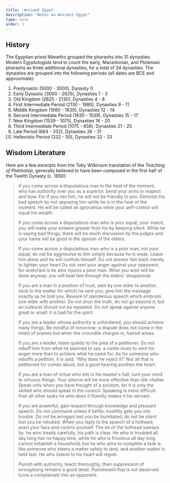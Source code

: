 ```yaml
---
title: 'Ancient Egypt'
description: "Notes on Ancient Egypt"
type: note
order: 1
---
```


## History

The Egyptian priest Manetho grouped the pharaohs into 31 dynasties. Modern Egyptologists tend to count the early, Macedonian, and Ptolemaic pharaohs as three additional dynasties, for a total of 34 dynasties.  The dynasties are grouped into the following periods (all dates are BCE and approximate):

1. Predynastic (5000 - 3000), Dynasty 0
2. Early Dynastic (3000 - 2625), Dynasties 1 - 3
3. Old Kingdom (2625 - 2130), Dynasties 4 - 8
4. First Intermediate Period (2130 - 1980), Dynasties 9 - 11
5. Middle Kingdom (1980 - 1630), Dynasties 12 - 14
6. Second Intermediate Period (1630 - 1539), Dynasties 15 - 17
7. New Kingdom (1539 - 1075), Dynasties 18 - 20
8. Third Intermediate Period (1075 - 656), Dynasties 21 - 25
9. Late Period (664 - 332), Dynasties 26 - 31
10. Hellenistic Period (332 - 30), Dynasties 32 - 33

## Wisdom Literature

Here are a few excerpts from the Toby Wilkinson translation of the *Teaching of Ptahhotep,* generally believed to have been composed in the first half of the Twelth Dynasty (c. 1850):

> If you come across a disputatious man in the heat of the moment,
> who has authority over you as a superior,
> bend your arms in respect and bow.
> For if you vex him, he will not be friendly to you.
> Diminish his bad speech
> by not opposing him while he is in the heat of the moment.
> He will be called an ignoramus
> while your self-control will equal his wealth.
> 
> If you come across a disputatious man
> who is your equal, your match,
> you will make your esteem greater than his by keeping silent.
> While he is saying bad things,
> there will be much discussion by the judges
> and your name will be good in the opinion of the elders.
> 
> If you come across a disputatious man
> who is a poor man, not your equal,
> do not be aggressive to him simply because he is weak.
> Leave him alone and he will confute himself.
> Do not answer him back merely to lighten your heart
> Do not vent your anger against your opponent,
> for wretched is he who injures a poor man.
> What you wish will be done anyway:
> you will beat him through the elders' disapproval.
> 
> If you are a man in a position of trust,
> sent by one elder to another,
> stick to the matter for which he sent you;
> give him the message exactly as he told you.
> Beware of slanderous speech
> which embroils one elder with another.
> Do not shun the truth, do not go beyond it;
> but an outburst should not be repeated.
> Do not speak against anyone
> great or small: it is bad for the spirit.
> 
> If you are a leader
> whose authority is unhindered,
> you should achieve many things.
> Be mindful of tomorrow:
> a dispute does not come in the midst of praises
> but when the crocodile charges in, hatred arises.
> 
> If you are a leader,
> listen quietly to the plea of a petitioner.
> Do not rebuff him from what he planned to say:
> a victim loves to vent his anger
> more than to achieve what he came for.
> As for someone who rebuffs a petition,
> it is said, 'Why does he reject it?'
> Not all that is petitioned for comes about,
> but a good hearing soothes the heart.
> 
> If you are a man of virtue
> who sits in his master's hall,
> turn your mind to virtuous things.
> Your silence will be more effective than idle chatter.
> Speak only when you have thought of a solution,
> for it is only the skilled who should speak in the council.
> Speaking is more difficult than all other tasks
> he who does it fluently makes it his servant.
> 
> If you are powerful, gain respect
> through knowledge and pleasant speech.
> Do not command unless it befits:
> hostility gets you into trouble.
> Do not be arrogant lest you be humiliated,
> do not be silent lest you be rebuked.
> When you reply to the speech of a hothead,
> avert your face and control yourself.
> The ire of the hothead sweeps by:
> he who treads carefully, his path is clear.
> He who is troubled all day long
> has no happy time,
> while he who is frivolous all day long
> cannot establish a household;
> but he who aims to complete a task
> is like someone who steers a matter safely to land,
> and another matter is held fast.
> He who listens to his heart will regret.
> 
> Punish with authority, teach thoroughly,
> then suppression of wrongdoing remains a good deed.
> Punishment that is not deserved
> turns a complainant into an opponent.
